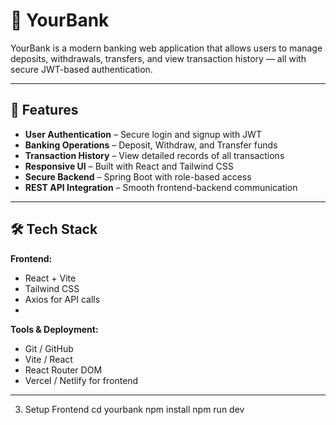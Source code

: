 # 🏦 YourBank

YourBank is a modern banking web application that allows users to manage deposits, withdrawals, transfers, and view transaction history — all with secure JWT-based authentication.

---

## 🚀 Features

- **User Authentication** – Secure login and signup with JWT
- **Banking Operations** – Deposit, Withdraw, and Transfer funds
- **Transaction History** – View detailed records of all transactions
- **Responsive UI** – Built with React and Tailwind CSS
- **Secure Backend** – Spring Boot with role-based access
- **REST API Integration** – Smooth frontend-backend communication

---

## 🛠 Tech Stack

**Frontend:**
- React + Vite
- Tailwind CSS
- Axios for API calls
- 
**Tools & Deployment:**
- Git / GitHub
- Vite / React
- React Router DOM 
- Vercel / Netlify for frontend

---

3. Setup Frontend
cd yourbank
npm install
npm run dev

